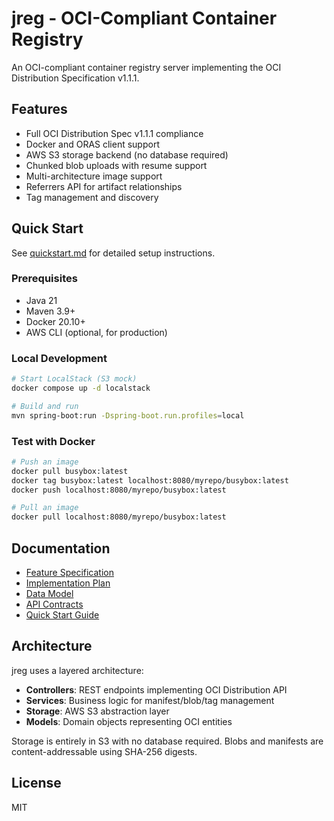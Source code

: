 # jreg - OCI-Compliant Container Registry

An OCI-compliant container registry server implementing the OCI Distribution Specification v1.1.1.

## Features

- Full OCI Distribution Spec v1.1.1 compliance
- Docker and ORAS client support
- AWS S3 storage backend (no database required)
- Chunked blob uploads with resume support
- Multi-architecture image support
- Referrers API for artifact relationships
- Tag management and discovery

## Quick Start

See [quickstart.md](specs/001-oci-registry-server/quickstart.md) for detailed setup instructions.

### Prerequisites

- Java 21
- Maven 3.9+
- Docker 20.10+
- AWS CLI (optional, for production)

### Local Development

```bash
# Start LocalStack (S3 mock)
docker compose up -d localstack

# Build and run
mvn spring-boot:run -Dspring-boot.run.profiles=local
```

### Test with Docker

```bash
# Push an image
docker pull busybox:latest
docker tag busybox:latest localhost:8080/myrepo/busybox:latest
docker push localhost:8080/myrepo/busybox:latest

# Pull an image
docker pull localhost:8080/myrepo/busybox:latest
```

## Documentation

- [Feature Specification](specs/001-oci-registry-server/spec.md)
- [Implementation Plan](specs/001-oci-registry-server/plan.md)
- [Data Model](specs/001-oci-registry-server/data-model.md)
- [API Contracts](specs/001-oci-registry-server/contracts/openapi.yaml)
- [Quick Start Guide](specs/001-oci-registry-server/quickstart.md)

## Architecture

jreg uses a layered architecture:

- **Controllers**: REST endpoints implementing OCI Distribution API
- **Services**: Business logic for manifest/blob/tag management
- **Storage**: AWS S3 abstraction layer
- **Models**: Domain objects representing OCI entities

Storage is entirely in S3 with no database required. Blobs and manifests are content-addressable using SHA-256 digests.

## License

MIT
